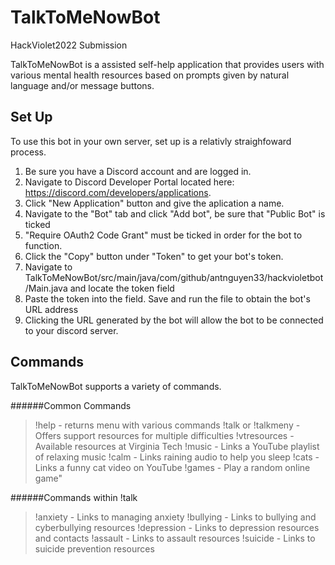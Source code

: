 # TalkToMeNowBot
HackViolet2022 Submission

TalkToMeNowBot is a assisted self-help application that provides users with various mental health resources based on prompts given by natural language and/or message buttons.

## Set Up
To use this bot in your own server, set up is a relativly straighfoward process.
1. Be sure you have a Discord account and are logged in.
2. Navigate to Discord Developer Portal located here: https://discord.com/developers/applications. 
3. Click "New Application" button and give the aplication a name.
4. Navigate to the "Bot" tab and click "Add bot", be sure that "Public Bot" is ticked
5. "Require OAuth2 Code Grant" must be ticked in order for the bot to function.
6. Click the "Copy" button under "Token" to get your bot's token.
7. Navigate to TalkToMeNowBot/src/main/java/com/github/antnguyen33/hackvioletbot/Main.java and locate the token field
8. Paste the token into the field. Save and run the file to obtain the bot's URL address 
9. Clicking the URL generated by the bot will allow the bot to be connected to your discord server.

## Commands

TalkToMeNowBot supports a variety of commands.

######Common Commands

> !help - returns menu with various commands 
> !talk or !talkmeny - Offers support resources for multiple difficulties
> !vtresources - Available resources at Virginia Tech
> !music - Links a YouTube playlist of relaxing music
> !calm - Links raining audio to help you sleep
> !cats - Links a funny cat video on YouTube
> !games - Play a random online game"

######Commands within !talk

> !anxiety - Links to managing anxiety
> !bullying - Links to bullying and cyberbullying resources
> !depression - Links to depression resources and contacts
> !assault - Links to assault resources
> !suicide - Links to suicide prevention resources
